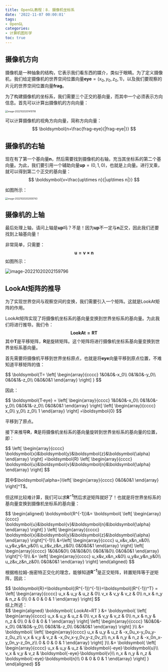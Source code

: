 ```yaml
---
title: OpenGL教程：8. 摄像机坐标系
date: '2022-11-07 00:00:01'
tags: 
- OpenGL
categories:
- 计算机图形学
toc: true
---
```


## 摄像机方向

摄像机是一种抽象的结构，它表示我们看东西的媒介，类似于眼睛。为了定义摄像机，我们给定摄像机的世界空间位置向量$\boldsymbol{eye}=(x_0,y_0,z_0,1)$，以及我们要观察的片元的世界空间位置向量$\boldsymbol{frag}$。

为了构建摄像机的坐标系，我们需要三个正交的基向量，而其中一个必须表示方向信息。首先可以计算出摄像机的方向向量：

<img src="https://cdn.jsdelivr.net/gh/InverseDa/image@master/image/image-20221020201410118.png" alt="image-20221020201410118" style="zoom:50%;" />

可以计算摄像机的视角方向向量，简称方向向量：
$$
\boldsymbol{n=\frac{frag-eye}{|frag-eye|}}
$$
<!--more-->
## 摄像机的右轴

现在有了第一个基向量$\boldsymbol{n}$，然后需要找到摄像机的右轴，充当其坐标系的第二个基向量。为此，我们要引用一个辅助向量$\boldsymbol{up}=(0,1,0)$，也就是上向量。进行叉乘，就可以得到第二个正交的基向量：
$$
\boldsymbol{v=\frac{up\times n}{|up\times n|}}
$$







如图所示：

<img src="https://cdn.jsdelivr.net/gh/InverseDa/image@master/image/image-20221020202000743.png" alt="image-20221020202000743" style="zoom:50%;" />

## 摄像机的上轴

最后处理上轴，请问上轴是$\boldsymbol{up}$吗？不是！因为$\boldsymbol{up}$不一定与$\boldsymbol{n}$正交，因此我们还要找到上轴基向量！

非常简单，只需要：
$$
\boldsymbol{u=v\times n}
$$
如图所示：

![image-20221020202159796](https://cdn.jsdelivr.net/gh/InverseDa/image@master/image/image-20221020202159796.png)



## LookAt矩阵的推导

为了实现世界空间与观察空间的变换，我们需要引入一个矩阵。这就是LookAt矩阵的作用。

LookAt矩阵实现了将摄像机坐标系的基向量变换到世界坐标系的基向量。为此我们将进行推导。我们令：
$$
\boldsymbol{LookAt=RT}
$$
其中$\boldsymbol{T}$是平移矩阵，$\boldsymbol{R}$是旋转矩阵。这个矩阵将进行摄像机坐标系基向量变换到世界坐标系基向量。

首先需要将摄像机平移到世界坐标原点，也就是将$\boldsymbol{eye}$向量平移到原点位置，不难知道平移矩阵的值：

<div>
$$
\boldsymbol{T=
\left[
\begin{array}{cccc}
1&0&0&-x_0\\
0&1&0&-y_0\\
0&0&1&-z_0\\
0&0&0&1
\end{array}
\right]
}
$$
<div>

因此：

<div>
$$
\boldsymbol{T·eye}
=
\left[
\begin{array}{cccc}
1&0&0&-x_0\\
0&1&0&-y_0\\
0&0&1&-z_0\\
0&0&0&1
\end{array}
\right]
\left[
\begin{array}{cccc}
x_0\\
y_0\\
z_0\\
1
\end{array}
\right]
=\boldsymbol{0}
$$
<div>

平移到了原点。

接下来推导$\boldsymbol{R}$，$\boldsymbol{R}$是将摄像机坐标系的基向量旋转到世界坐标系的基向量的位置，即：

<div>
$$
\left[
\begin{array}{cccc}
\boldsymbol{x}&\boldsymbol{y}&\boldsymbol{z}&\boldsymbol{\alpha}
\end{array}
\right]
=\boldsymbol{R}
\left[
\begin{array}{cccc}
\boldsymbol{u}&\boldsymbol{v}&\boldsymbol{n}&\boldsymbol{\alpha}
\end{array}
\right]
$$
<div>

其中$\boldsymbol{\alpha=}\left[
\begin{array}{cccc}
0&0&0&1
\end{array}
\right]^T$。

但这样比较难计算，我们可以求$\boldsymbol{R^{-1}}$然后求逆矩阵就好了！也就是将世界坐标系的基向量变换到摄像机坐标系的基向量：

<div>
$$
\begin{aligned}
\boldsymbol{R^{-1}}&=
\boldsymbol{
\left[
\begin{array}{cccc}
\boldsymbol{u}&\boldsymbol{v}&\boldsymbol{n}&\boldsymbol{\alpha}
\end{array}
\right]
}
\left[
\begin{array}{cccc}
\boldsymbol{x}&\boldsymbol{y}&\boldsymbol{z}&\boldsymbol{\alpha}
\end{array}
\right]^{-1}\\
&=\left[
\begin{array}{cccc}
u_x&v_x&n_x&0\\
u_y&v_y&n_y&0\\
u_z&v_z&n_z&0\\
0&0&0&1
\end{array}
\right]
\left[
\begin{array}{cccc}
1&0&0&0\\
0&1&0&0\\
0&0&1&0\\
0&0&0&1
\end{array}
\right]^{-1}\\
&=
\left[
\begin{array}{cccc}
u_x&v_x&n_x&0\\
u_y&v_y&n_y&0\\
u_z&v_z&n_z&0\\
0&0&0&1
\end{array}
\right]
\end{aligned}
$$
<div>

根据格拉姆-施密特正交化的理念，能够知道$\boldsymbol{R^{-1}}$是正交矩阵，转置矩阵等于逆矩阵，因此：

<div>
$$
\boldsymbol{R}=\boldsymbol{(R^{-1})^{-1}}=\boldsymbol{(R^{-1})^T}
=
\left[
\begin{array}{cccc}
u_x & u_y & u_z & 0\\
v_x & v_y & v_z & 0\\
n_x & n_y & n_z & 0\\
0 & 0 & 0 & 1
\end{array}
\right]
$$
<div>
综上所述：
<div>
$$
\begin{aligned}
\boldsymbol{
LookAt=RT
}
&=
\boldsymbol{
\left[
\begin{array}{cccc}
u_x & u_y & u_z & 0\\
v_x & v_y & v_z & 0\\
n_x & n_y & n_z & 0\\
0 & 0 & 0 & 1
\end{array}
\right]
\left[
\begin{array}{cccc}
1&0&0&-x_0\\
0&1&0&-y_0\\
0&0&1&-z_0\\
0&0&0&1
\end{array}
\right]
}\\
&=
\boldsymbol{
\left[
\begin{array}{cccc}
u_x & u_y & u_z & -x_0u_x-y_0u_y-z_0u_z\\
v_x & v_y & v_z & -x_0v_x-y_0v_y-z_0v_z\\
n_x & n_y & n_z & -x_0n_x-y_0n_y-z_0n_z\\
0 & 0 & 0 & 1
\end{array}
\right]
}\\
&=
\boldsymbol{
\left[
\begin{array}{cccc}
u_x & u_y & u_z & \boldsymbol{-eye}·\boldsymbol{u}\\
v_x & v_y & v_z & \boldsymbol{-eye}·\boldsymbol{v}\\
n_x & n_y & n_z & \boldsymbol{-eye}·\boldsymbol{n}\\
0 & 0 & 0 & 1
\end{array}
\right]
}
\end{aligned}
$$
<div>

